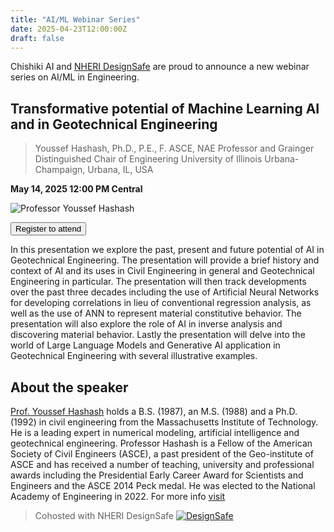 ```yaml
---
title: "AI/ML Webinar Series"
date: 2025-04-23T12:00:00Z
draft: false
---
```

Chishiki AI and [NHERI DesignSafe](https://www.designsafe-ci.org/) are proud to announce a new webinar series on AI/ML in Engineering.

## Transformative potential of Machine Learning AI and in Geotechnical Engineering
> Youssef Hashash, Ph.D., P.E., F. ASCE, NAE
Professor and Grainger Distinguished Chair of Engineering
University of Illinois Urbana-Champaign, Urbana, IL, USA

**May 14, 2025 12:00 PM Central**

![Professor Youssef Hashash](/images/webinar/hashash.jpg)


<form action="https://designsafe-ci.zoom.us/webinar/register/WN_X3rjqWzNTLKN0haIh59Zzw#/registration" target="_blank">
  <button type="submit" 
          class="block w-full px-5 py-3 text-base font-medium text-white bg-primary-500 border border-transparent rounded-md shadow hover:bg-black focus:outline-none focus:ring-2 focus:ring-white focus:ring-offset-2 focus:ring-offset-primary-500 sm:px-10">
    Register to attend
  </button>
</form>

In this presentation we explore the past, present and future potential of AI in Geotechnical Engineering. The presentation will provide a brief history and context of AI and its uses in Civil Engineering in general and Geotechnical Engineering in particular. The presentation will then track developments over the past three decades including the use of Artificial Neural Networks for developing correlations in lieu of conventional regression analysis, as well as the use of ANN to represent material constitutive behavior. The presentation will also explore the role of AI in inverse analysis and discovering material behavior. Lastly the presentation will delve into the world of Large Language Models and Generative AI application in Geotechnical Engineering with several illustrative examples.

## About the speaker
[Prof. Youssef Hashash](https://cee.illinois.edu/directory/profile/hashash) holds a B.S. (1987), an M.S. (1988) and a Ph.D. (1992) in civil engineering from the Massachusetts Institute of Technology. He is a leading expert in numerical modeling, artificial intelligence and geotechnical engineering. Professor Hashash is a Fellow of the American Society of Civil Engineers (ASCE), a past president of the Geo-institute of ASCE and has received a number of teaching, university and professional awards including the Presidential Early Career Award for Scientists and Engineers and the ASCE 2014 Peck medal. He was elected to the National Academy of Engineering in 2022. For more info [visit](https://cee.illinois.edu/directory/profile/hashash)


> Cohosted with NHERI DesignSafe
[![DesignSafe](https://www.designsafe-ci.org/media/filer_public/2d/d3/2dd37fbf-289e-49cf-9c1a-879c864c4e17/nsf_nheri-ds.png)](https://www.designsafe-ci.org/)